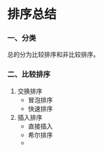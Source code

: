 # 排序总结
### 一、分类
总的分为比较排序和非比较排序。

### 二、比较排序
1. 交换排序
    - 冒泡排序
    * 快速排序
2. 插入排序
    + 直接插入
    - 希尔排序
    * 
